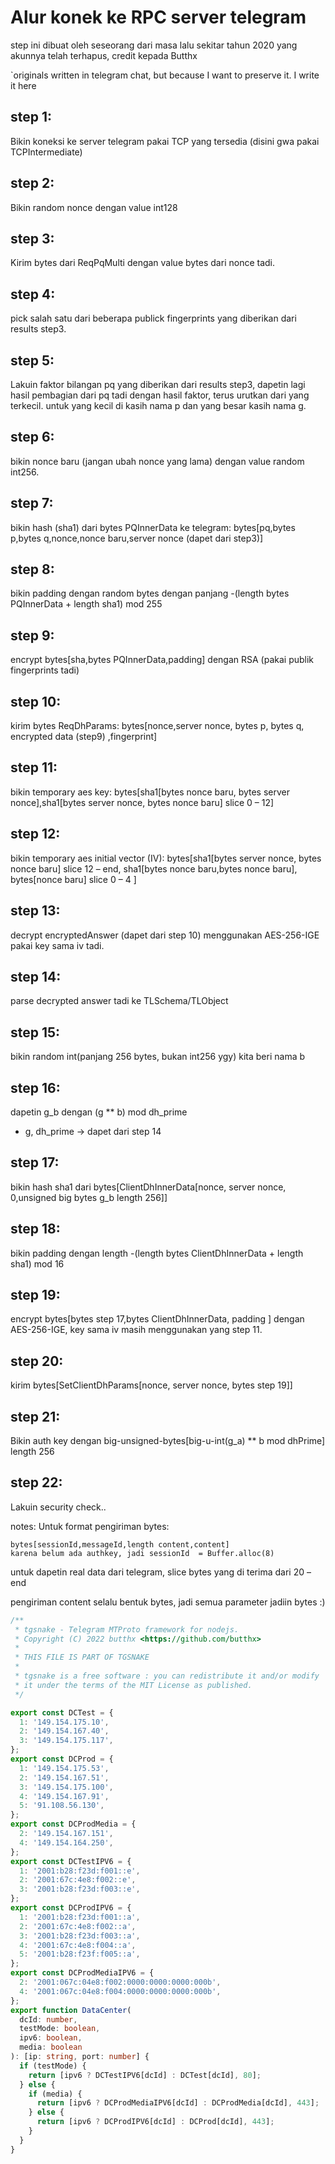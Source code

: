 # Alur konek ke RPC server telegram

step ini dibuat oleh seseorang dari masa lalu sekitar tahun 2020 yang akunnya telah terhapus, credit kepada Butthx

`originals written in telegram chat, but because I want to preserve it. I write it here

## step 1:

Bikin koneksi ke server telegram pakai TCP yang tersedia (disini gwa pakai TCPIntermediate)

## step 2:
Bikin random nonce dengan value int128

## step 3:
Kirim bytes dari ReqPqMulti dengan value bytes dari nonce tadi. 

## step 4: 
pick salah satu dari beberapa publick fingerprints yang diberikan dari results step3.

## step 5: 
Lakuin faktor bilangan pq yang diberikan dari results step3, dapetin lagi hasil pembagian dari pq tadi dengan hasil faktor, terus urutkan dari yang terkecil. untuk yang kecil di kasih nama p dan yang besar kasih nama g.

## step 6:

bikin nonce baru (jangan ubah nonce yang lama) dengan value random int256.

## step 7:
bikin hash (sha1) dari bytes PQInnerData ke telegram: bytes[pq,bytes p,bytes q,nonce,nonce baru,server nonce (dapet dari step3)]

## step 8:
bikin padding dengan random bytes dengan panjang -(length bytes PQInnerData + length sha1) mod 255

## step 9:
encrypt bytes[sha,bytes PQInnerData,padding] dengan RSA (pakai publik fingerprints tadi)

## step 10:
kirim bytes ReqDhParams: bytes[nonce,server nonce, bytes p, bytes q, encrypted data (step9) ,fingerprint] 

## step 11:
bikin temporary aes key: bytes[sha1[bytes nonce baru, bytes server nonce],sha1[bytes server nonce, bytes nonce baru] slice 0 – 12]

## step 12: 
bikin temporary aes initial vector (IV): bytes[sha1[bytes server nonce, bytes nonce baru] slice 12 – end, sha1[bytes nonce baru,bytes nonce baru], bytes[nonce baru] slice 0 – 4 ]  

## step 13:
decrypt encryptedAnswer (dapet dari step 10) menggunakan AES-256-IGE pakai key sama iv tadi. 

## step 14: 
parse decrypted answer tadi ke TLSchema/TLObject 

## step 15:
bikin random int(panjang 256 bytes, bukan int256 ygy) kita beri nama b

## step 16:
dapetin g_b dengan (g ** b) mod dh_prime
* g, dh_prime → dapet dari step 14

## step 17: 
bikin hash sha1 dari bytes[ClientDhInnerData[nonce, server nonce, 0,unsigned big bytes g_b length 256]]

## step 18:
bikin padding dengan length -(length bytes ClientDhInnerData + length sha1) mod 16

## step 19: 
encrypt bytes[bytes step 17,bytes ClientDhInnerData, padding ] dengan AES-256-IGE, key sama iv masih menggunakan yang step 11.

## step 20: 

kirim bytes[SetClientDhParams[nonce, server nonce, bytes step 19]]

## step 21: 
Bikin auth key dengan big-unsigned-bytes[big-u-int(g_a) ** b mod dhPrime] length 256

## step 22: 
Lakuin security check..

notes: 
Untuk format pengiriman bytes:

```
bytes[sessionId,messageId,length content,content]
karena belum ada authkey, jadi sessionId  = Buffer.alloc(8)
```

untuk dapetin real data dari telegram, slice bytes yang di terima dari 20 – end

pengiriman content selalu bentuk bytes, jadi semua parameter jadiin bytes :)


```ts
/**
 * tgsnake - Telegram MTProto framework for nodejs.
 * Copyright (C) 2022 butthx <https://github.com/butthx>
 *
 * THIS FILE IS PART OF TGSNAKE
 *
 * tgsnake is a free software : you can redistribute it and/or modify
 * it under the terms of the MIT License as published.
 */

export const DCTest = {
  1: '149.154.175.10',
  2: '149.154.167.40',
  3: '149.154.175.117',
};
export const DCProd = {
  1: '149.154.175.53',
  2: '149.154.167.51',
  3: '149.154.175.100',
  4: '149.154.167.91',
  5: '91.108.56.130',
};
export const DCProdMedia = {
  2: '149.154.167.151',
  4: '149.154.164.250',
};
export const DCTestIPV6 = {
  1: '2001:b28:f23d:f001::e',
  2: '2001:67c:4e8:f002::e',
  3: '2001:b28:f23d:f003::e',
};
export const DCProdIPV6 = {
  1: '2001:b28:f23d:f001::a',
  2: '2001:67c:4e8:f002::a',
  3: '2001:b28:f23d:f003::a',
  4: '2001:67c:4e8:f004::a',
  5: '2001:b28:f23f:f005::a',
};
export const DCProdMediaIPV6 = {
  2: '2001:067c:04e8:f002:0000:0000:0000:000b',
  4: '2001:067c:04e8:f004:0000:0000:0000:000b',
};
export function DataCenter(
  dcId: number,
  testMode: boolean,
  ipv6: boolean,
  media: boolean
): [ip: string, port: number] {
  if (testMode) {
    return [ipv6 ? DCTestIPV6[dcId] : DCTest[dcId], 80];
  } else {
    if (media) {
      return [ipv6 ? DCProdMediaIPV6[dcId] : DCProdMedia[dcId], 443];
    } else {
      return [ipv6 ? DCProdIPV6[dcId] : DCProd[dcId], 443];
    }
  }
}

``` 